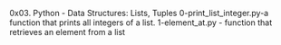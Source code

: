 0x03. Python - Data Structures: Lists, Tuples
0-print_list_integer.py-a function that prints all integers of a list.
1-element_at.py - function that retrieves an element from a list 

